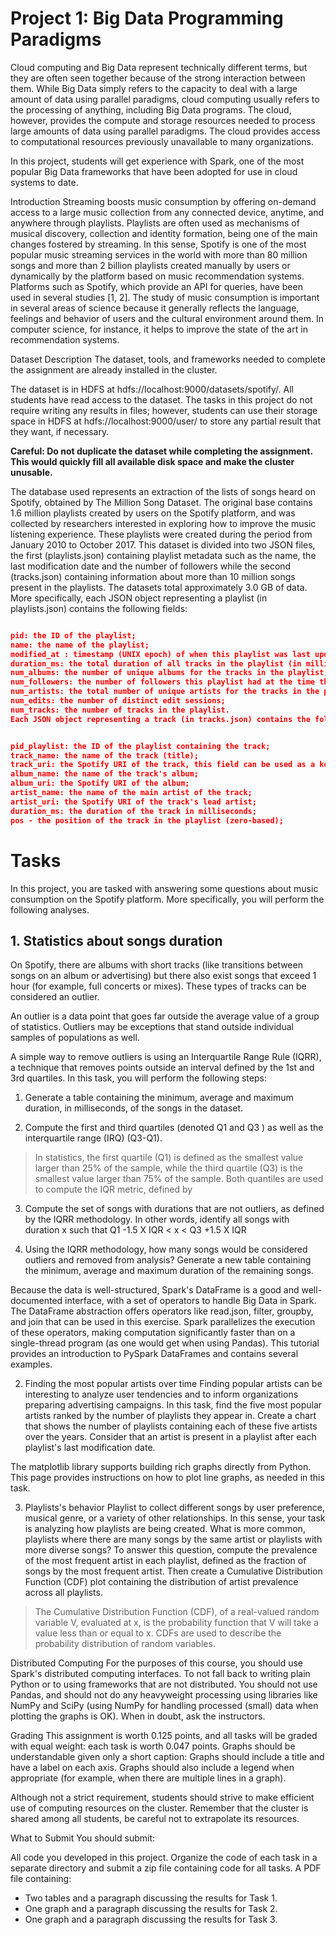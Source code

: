 # Project 1: Big Data Programming Paradigms

Cloud computing and Big Data represent technically different terms, but they are often seen together because of the strong interaction between them. While Big Data simply refers to the capacity to deal with a large amount of data using parallel paradigms, cloud computing usually refers to the processing of anything, including Big Data programs. The cloud, however, provides the compute and storage resources needed to process large amounts of data using parallel paradigms. The cloud provides access to computational resources previously unavailable to many organizations.

In this project, students will get experience with Spark, one of the most popular Big Data frameworks that have been adopted for use in cloud systems to date.

Introduction
Streaming boosts music consumption by offering on-demand access to a large music collection from any connected device, anytime, and anywhere through playlists. Playlists are often used as mechanisms of musical discovery, collection and identity formation, being one of the main changes fostered by streaming. In this sense, Spotify is one of the most popular music streaming services in the world with more than 80 million songs and more than 2 billion playlists created manually by users or dynamically by the platform based on music recommendation systems. Platforms such as Spotify, which provide an API for queries, have been used in several studies [1, 2]. The study of music consumption is important in several areas of science because it generally reflects the language, feelings and behavior of users and the cultural environment around them. In computer science, for instance, it helps to improve the state of the art in recommendation systems.

Dataset Description
The dataset, tools, and frameworks needed to complete the assignment are already installed in the cluster.

The dataset is in HDFS at hdfs://localhost:9000/datasets/spotify/. All students have read access to the dataset. The tasks in this project do not require writing any results in files; however, students can use their storage space in HDFS at hdfs://localhost:9000/user/<netid> to store any partial result that they want, if necessary.

**Careful: Do not duplicate the dataset while completing the assignment. This would quickly fill all available disk space and make the cluster unusable.**

The database used represents an extraction of the lists of songs heard on Spotify, obtained by The Million Song Dataset. The original base contains 1.6 million playlists created by users on the Spotify platform, and was collected by researchers interested in exploring how to improve the music listening experience. These playlists were created during the period from January 2010 to October 2017. This dataset is divided into two JSON files, the first (playlists.json) containing playlist metadata such as the name, the last modification date and the number of followers while the second (tracks.json) containing information about more than 10 million songs present in the playlists. The datasets total approximately 3.0 GB of data. More specifically, each JSON object representing a playlist (in playlists.json) contains the following fields:
```json

pid: the ID of the playlist;
name: the name of the playlist;
modified_at : timestamp (UNIX epoch) of when this playlist was last updated;
duration_ms: the total duration of all tracks in the playlist (in milliseconds);
num_albums: the number of unique albums for the tracks in the playlist;
num_followers: the number of followers this playlist had at the time the database was created;
num_artists: the total number of unique artists for the tracks in the playlist;
num_edits: the number of distinct edit sessions;
num_tracks: the number of tracks in the playlist.
Each JSON object representing a track (in tracks.json) contains the following fields:

```
```json

pid_playlist: the ID of the playlist containing the track;
track_name: the name of the track (title);
track_uri: the Spotify URI of the track, this field can be used as a key to identify individual songs in the dataset (in other words, each track has a single unique URI)
album_name: the name of the track's album;
album_uri: the Spotify URI of the album;
artist_name: the name of the main artist of the track;
artist_uri: the Spotify URI of the track's lead artist;
duration_ms: the duration of the track in milliseconds;
pos - the position of the track in the playlist (zero-based);
```

# Tasks
In this project, you are tasked with answering some questions about music consumption on the Spotify platform. More specifically, you will perform the following analyses.

## 1. Statistics about songs duration

On Spotify, there are albums with short tracks (like transitions between songs on an album or advertising) but there also exist songs that exceed 1 hour (for example, full concerts or mixes). These types of tracks can be considered an outlier.

An outlier is a data point that goes far outside the average value of a group of statistics. Outliers may be exceptions that stand outside individual samples of populations as well.

A simple way to remove outliers is using an Interquartile Range Rule (IQRR), a technique that removes points outside an interval defined by the 1st and 3rd quartiles. In this task, you will perform the following steps:

1. Generate a table containing the minimum, average and maximum duration, in milliseconds, of the songs in the dataset.

2. Compute the first and third quartiles (denoted Q1 and Q3 )  as well as the interquartile range (IRQ) (Q3-Q1).

> In statistics, the first quartile (Q1) is defined as the smallest value larger than 25% of the sample, while the third quartile (Q3) is the smallest value larger than 75% of the sample. Both quantiles are used to compute the IQR metric, defined by 

3. Compute the set of songs with durations that are not outliers, as defined by the IQRR methodology. In other words, identify all songs with duration x such that Q1 -1.5 X IQR < x < Q3 +1.5 X IQR

4. Using the IQRR methodology, how many songs would be considered outliers and removed from analysis? Generate a new table containing the minimum, average and maximum duration of the remaining songs.

Because the data is well-structured, Spark's DataFrame is a good and well-documented interface, with a set of operators to handle Big Data in Spark. The DataFrame abstraction offers operators like read.json, filter, groupby, and join that can be used in this exercise. Spark parallelizes the execution of these operators, making computation significantly faster than on a single-thread program (as one would get when using Pandas). This tutorial provides an introduction to PySpark DataFrames and contains several examples.

2. Finding the most popular artists over time
Finding popular artists can be interesting to analyze user tendencies and to inform organizations preparing advertising campaigns. In this task, find the five most popular artists ranked by the number of playlists they appear in. Create a chart that shows the number of playlists containing each of these five artists over the years. Consider that an artist is present in a playlist after each playlist's last modification date.

The matplotlib library supports building rich graphs directly from Python. This page provides instructions on how to plot line graphs, as needed in this task.

3. Playlists's behavior
Playlist to collect different songs by user preference, musical genre, or a variety of other relationships. In this sense, your task is analyzing how playlists are being created. What is more common, playlists where there are many songs by the same artist or playlists with more diverse songs? To answer this question, compute the prevalence of the most frequent artist in each playlist, defined as the fraction of songs by the most frequent artist. Then create a Cumulative Distribution Function (CDF) plot containing the distribution of artist prevalence across all playlists.

> The Cumulative Distribution Function (CDF), of a real-valued random variable V, evaluated at x, is the probability function that V will take a value less than or equal to x. CDFs are used to describe the probability distribution of random variables.

Distributed Computing
For the purposes of this course, you should use Spark's distributed computing interfaces. To not fall back to writing plain Python or to using frameworks that are not distributed. You should not use Pandas, and should not do any heavyweight processing using libraries like NumPy and SciPy (using NumPy for handling processed (small) data when plotting the graphs is OK). When in doubt, ask the instructors.

Grading
This assignment is worth 0.125 points, and all tasks will be graded with equal weight: each task is worth 0.047 points. Graphs should be understandable given only a short caption: Graphs should include a title and have a label on each axis. Graphs should also include a legend when appropriate (for example, when there are multiple lines in a graph).

Although not a strict requirement, students should strive to make efficient use of computing resources on the cluster. Remember that the cluster is shared among all students, be careful not to extrapolate its resources.

What to Submit
You should submit:

All code you developed in this project. Organize the code of each task in a separate directory and submit a zip file containing code for all tasks.
A PDF file containing:
- Two tables and a paragraph discussing the results for Task 1.
- One graph and a paragraph discussing the results for Task 2.
- One graph and a paragraph discussing the results for Task 3.